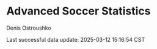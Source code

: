 # Advanced Soccer Statistics
Denis Ostroushko

<!-- gfm -->

Last successful data update: 2025-03-12 15:16:54 CST
